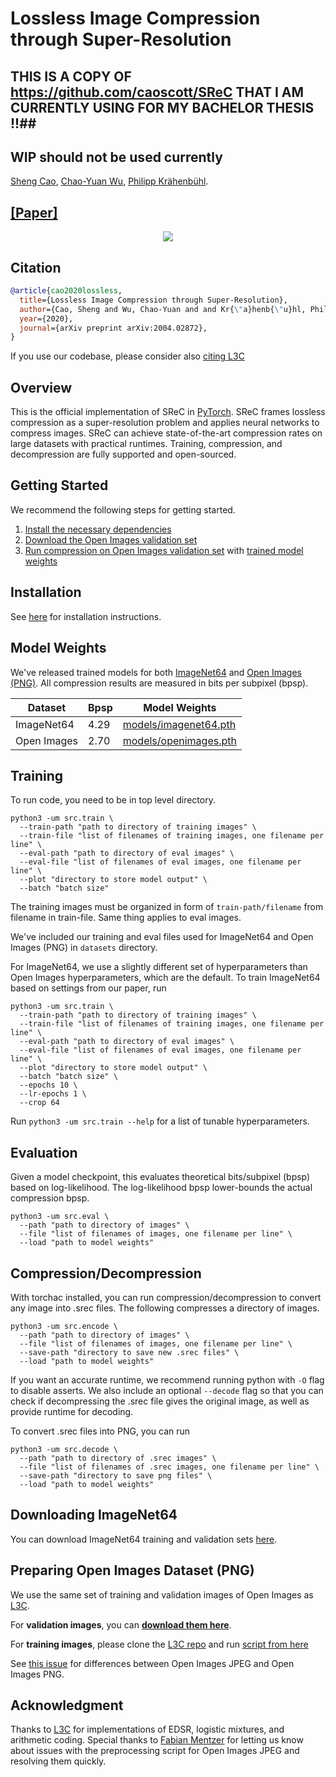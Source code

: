 # Lossless Image Compression through Super-Resolution  <br>

## THIS IS A COPY OF https://github.com/caoscott/SReC THAT I AM CURRENTLY USING FOR MY BACHELOR THESIS !!##
## WIP should not be used currently ##
[Sheng Cao](https://caoscott.github.io/),
[Chao-Yuan Wu](https://www.cs.utexas.edu/~cywu/), 
[Philipp Kr&auml;henb&uuml;hl](http://www.philkr.net/).  
## [[Paper]](https://arxiv.org/abs/2004.02872) ## 

<div align="center">
  <img src="figs/concept_fig.png" />
</div>

## Citation
```bibtex
@article{cao2020lossless,
  title={Lossless Image Compression through Super-Resolution},
  author={Cao, Sheng and Wu, Chao-Yuan and and Kr{\"a}henb{\"u}hl, Philipp},
  year={2020},
  journal={arXiv preprint arXiv:2004.02872},
}
```

If you use our codebase, please consider also [citing L3C](https://github.com/fab-jul/L3C-PyTorch#citation)

## Overview
This is the official implementation of SReC in [PyTorch](http://pytorch.org/). 
SReC frames lossless compression as a super-resolution problem and applies neural networks to compress images. 
SReC can achieve state-of-the-art compression rates on large datasets with practical runtimes. 
Training, compression, and decompression are fully supported and open-sourced.

## Getting Started
We recommend the following steps for getting started.

1. [Install the necessary dependencies](INSTALL.md)
2. [Download the Open Images validation set](http://data.vision.ee.ethz.ch/mentzerf/validation_sets_lossless/val_oi_500_r.tar.gz)
3. [Run compression on Open Images validation set](#compressiondecompression) with [trained model weights](#model-weights)

## Installation
See [here](INSTALL.md) for installation instructions.

## Model Weights
We've released trained models for both [ImageNet64](https://arxiv.org/abs/1707.08819) and [Open Images (PNG)](https://storage.googleapis.com/openimages/web/index.html). 
All compression results are measured in bits per subpixel (bpsp).

| Dataset | Bpsp | Model Weights |
| ----------- | ---- | ---------------------- |
| ImageNet64 | 4.29 | [models/imagenet64.pth](models/imagenet64.pth) |
| Open Images | 2.70 | [models/openimages.pth](models/openimages.pth) |

## Training
To run code, you need to be in top level directory.
```
python3 -um src.train \
  --train-path "path to directory of training images" \
  --train-file "list of filenames of training images, one filename per line" \
  --eval-path "path to directory of eval images" \
  --eval-file "list of filenames of eval images, one filename per line" \
  --plot "directory to store model output" \
  --batch "batch size"
```

The training images must be organized in form of `train-path/filename` from filename in train-file. Same thing applies to eval images.

We've included our training and eval files used for ImageNet64 and Open Images (PNG) in `datasets` directory. 

For ImageNet64, we use a slightly different set of hyperparameters than Open Images hyperparameters, which are the default. To train ImageNet64 based on settings from our paper, run 
```
python3 -um src.train \
  --train-path "path to directory of training images" \
  --train-file "list of filenames of training images, one filename per line" \
  --eval-path "path to directory of eval images" \
  --eval-file "list of filenames of eval images, one filename per line" \
  --plot "directory to store model output" \
  --batch "batch size" \
  --epochs 10 \
  --lr-epochs 1 \
  --crop 64
```

Run `python3 -um src.train --help` for a list of tunable hyperparameters.

## Evaluation
Given a model checkpoint, this evaluates theoretical bits/subpixel (bpsp) based on log-likelihood. The log-likelihood bpsp lower-bounds the actual compression bpsp.
```
python3 -um src.eval \
  --path "path to directory of images" \
  --file "list of filenames of images, one filename per line" \
  --load "path to model weights"
```

## Compression/Decompression

With torchac installed, you can run compression/decompression to convert any image into .srec files.
The following compresses a directory of images.
```
python3 -um src.encode \
  --path "path to directory of images" \ 
  --file "list of filenames of images, one filename per line" \
  --save-path "directory to save new .srec files" \
  --load "path to model weights"
```
If you want an accurate runtime, we recommend running python with `-O` flag to disable asserts.
We also include an optional `--decode` flag so that you can check if decompressing the .srec file gives the original image, as well as provide runtime for decoding.

To convert .srec files into PNG, you can run
```
python3 -um src.decode \
  --path "path to directory of .srec images" \ 
  --file "list of filenames of .srec images, one filename per line" \
  --save-path "directory to save png files" \
  --load "path to model weights"
```

## Downloading ImageNet64
You can download ImageNet64 training and validation sets [here](http://www.image-net.org/small/download.php).

## Preparing Open Images Dataset (PNG)
We use the same set of training and validation images of Open Images as [L3C](https://github.com/fab-jul/L3C-PyTorch). 

For **validation images**, you can [**download them here**](http://data.vision.ee.ethz.ch/mentzerf/validation_sets_lossless/val_oi_500_r.tar.gz).

For **training images**, please clone the [L3C repo](https://github.com/fab-jul/L3C-PyTorch/) and run [script from here](https://github.com/fab-jul/L3C-PyTorch#prepare-open-images-for-training)

See [this issue](https://github.com/fab-jul/L3C-PyTorch/issues/14) for differences between Open Images JPEG and Open Images PNG.

## Acknowledgment
Thanks to [L3C](https://github.com/fab-jul/L3C-PyTorch) for implementations of EDSR, logistic mixtures, and arithmetic coding.
Special thanks to [Fabian Mentzer](https://github.com/fab-jul) for letting us know about issues with the preprocessing script for Open Images JPEG and resolving them quickly.
